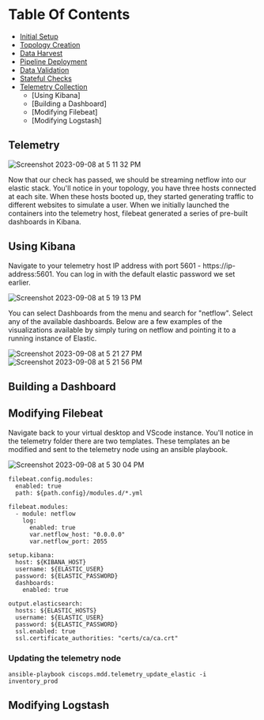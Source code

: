 # Table Of Contents

* [Initial Setup](docs/setup.md)
* [Topology Creation](docs/topology.md)
* [Data Harvest](docs/dataharvest.md)
* [Pipeline Deployment](docs/pipeline.md)
* [Data Validation](docs/validation.md)
* [Stateful Checks](docs/check.md)
* [Telemetry Collection](docs/telemetry.md)
   * [Using Kibana]
   * [Building a Dashboard]
   * [Modifying Filebeat]
   * [Modifying Logstash] 

## Telemetry

![Screenshot 2023-09-08 at 5 11 32 PM](https://github.com/model-driven-devops/mdd-base/assets/65776483/7652318f-25e0-4038-9112-ea0bfbdf21ab)

Now that our check has passed, we should be streaming netflow into our elastic stack. You'll notice in your topology, you have three hosts connected at each site. When these hosts booted up, they started generating traffic to different websites to simulate a user. When we initially launched the containers into the telemetry host, filebeat generated a series of pre-built dashboards in Kibana.

## Using Kibana

Navigate to your telemetry host IP address with port 5601 - https://ip-address:5601. You can log in with the default elastic password we set earlier.

![Screenshot 2023-09-08 at 5 19 13 PM](https://github.com/model-driven-devops/mdd-base/assets/65776483/10285af8-ccf9-4cfd-8c15-3630181782c2)

You can select Dashboards from the menu and search for "netflow". Select any of the available dashboards. Below are a few examples of the visualizations available by simply turing on netflow and pointing it to a running instance of Elastic.

![Screenshot 2023-09-08 at 5 21 27 PM](https://github.com/model-driven-devops/mdd-base/assets/65776483/579708db-6657-4f47-a51a-ebf323aa8146)
![Screenshot 2023-09-08 at 5 21 56 PM](https://github.com/model-driven-devops/mdd-base/assets/65776483/edc776af-612c-4fa5-a309-b48a24e68742)

## Building a Dashboard

## Modifying Filebeat
Navigate back to your virtual desktop and VScode instance. You'll notice in the telemetry folder there are two templates. These templates an be modified and sent to the telemetry node using an ansible playbook.

![Screenshot 2023-09-08 at 5 30 04 PM](https://github.com/model-driven-devops/mdd-base/assets/65776483/f63d6ee3-741c-4419-967a-e55e52af823f)

```
filebeat.config.modules:
  enabled: true
  path: ${path.config}/modules.d/*.yml

filebeat.modules:
  - module: netflow
    log:
      enabled: true
      var.netflow_host: "0.0.0.0"
      var.netflow_port: 2055

setup.kibana:
  host: ${KIBANA_HOST}
  username: ${ELASTIC_USER}
  password: ${ELASTIC_PASSWORD}
  dashboards:
    enabled: true

output.elasticsearch:
  hosts: ${ELASTIC_HOSTS}
  username: ${ELASTIC_USER}
  password: ${ELASTIC_PASSWORD}
  ssl.enabled: true
  ssl.certificate_authorities: "certs/ca/ca.crt"
```


### Updating the telemetry node
```
ansible-playbook ciscops.mdd.telemetry_update_elastic -i inventory_prod
```


## Modifying Logstash

